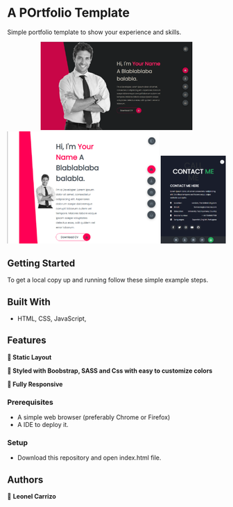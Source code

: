 # A POrtfolio Template
Simple portfolio template to show your experience and skills.

<div align="center" >
  <img alt="Demo" src="./screenshots/Screenshot-1.png" width="350"/>
  <img alt="Demo" src="./screenshots/Screenshot-2.png" width="350"/>
  <img alt="Demo" src="./screenshots/Screenshot-responsive.png" width="150"/>
</div>

## Getting Started
To get a local copy up and running follow these simple example steps.

## Built With
- HTML, CSS, JavaScript,

## Features

**📖 Static Layout**

**🎨 Styled with Boobstrap, SASS and Css with easy to customize colors**

**📱 Fully Responsive**

### Prerequisites
- A simple web browser (preferably Chrome or Firefox)
- A IDE to deploy it.

### Setup
- Download this repository and open index.html file.

## Authors
👤 **Leonel Carrizo**
